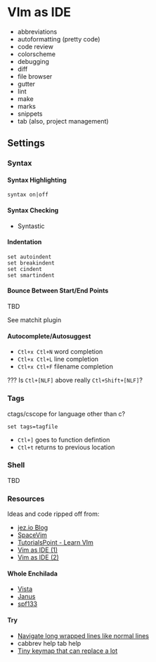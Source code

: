 # VIm as IDE

* abbreviations
* autoformatting (pretty code)
* code review
* colorscheme
* debugging
* diff
* file browser
* gutter
* lint
* make
* marks
* snippets
* tab (also, project management)

## Settings

### Syntax

#### Syntax Highlighting

```vim
syntax on|off
```

#### Syntax Checking

* Syntastic

#### Indentation

```vim
set autoindent
set breakindent
set cindent
set smartindent
```

#### Bounce Between Start/End Points

TBD

See matchit plugin

#### Autocomplete/Autosuggest

* `Ctl+x Ctl+N` word completion
* `Ctl+x Ctl+L` line completion
* `Ctl+x Ctl+F` filename completion

??? Is `Ctl+[NLF]` above really `Ctl+Shift+[NLF]`?

### Tags

ctags/cscope for language other than c?

```vim
set tags=tagfile
```

* `Ctl+]` goes to function defintion
* `Ctl+t` returns to previous location

### Shell

TBD

### Resources

Ideas and code ripped off from:

* [jez.io Blog](https://blog.jez.io/)
* [SpaceVim](https://spacevim.org/)
* [TutorialsPoint - Learn VIm](https://www.tutorialspoint.com/vim/)
* [Vim as IDE (1)](https://vim.fandom.com/wiki/Using_vim_as_an_IDE_all_in_one)
* [Vim as IDE (2)](https://vim.fandom.com/wiki/Use_Vim_like_an_IDE)

#### Whole Enchilada

* [Vista](https://github.com/liuchengxu/vista.vim/)
* [Janus](https://github.com/carlhuda/janus.git/)
* [spf133](https://github.com/spf13/spf13-vim.git/)

#### Try

* [Navigate long wrapped lines like normal
    lines](https://github.com/jez/dotfiles/blob/eba0202443de6bcc171dbe6bc133fa9fe02357f7/vimrc#L100-L106)
* cabbrev help tab help
* [Tiny keymap that can replace a lot](https://www.reddit.com/r/vim/comments/umo2kt/tiny_keymap_that_can_replace_a_lot/)
